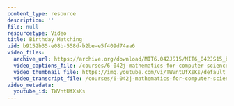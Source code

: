 ```yaml
---
content_type: resource
description: ''
file: null
resourcetype: Video
title: Birthday Matching
uid: b9152b35-e08b-558d-b2be-e5f409d74aa6
video_files:
  archive_url: https://archive.org/download/MIT6.042JS15/MIT6_042JS15_birthday_video_ipod.mp4
  video_captions_file: /courses/6-042j-mathematics-for-computer-science-spring-2015/477f9ebb5b3e559baa840ca80bcdb99e_TWVntUfXsKs.vtt
  video_thumbnail_file: https://img.youtube.com/vi/TWVntUfXsKs/default.jpg
  video_transcript_file: /courses/6-042j-mathematics-for-computer-science-spring-2015/f8ae4b8ae720ec1f5810dc5ddc738fc1_TWVntUfXsKs.pdf
video_metadata:
  youtube_id: TWVntUfXsKs
---
```

